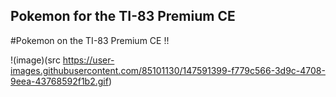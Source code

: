 ## Pokemon for the TI-83 Premium CE

#Pokemon on the TI-83 Premium CE !!

!(image)(src https://user-images.githubusercontent.com/85101130/147591399-f779c566-3d9c-4708-9eea-43768592f1b2.gif)
